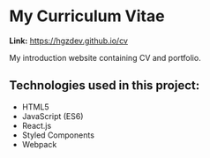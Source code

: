 # My Curriculum Vitae

**Link:** https://hgzdev.github.io/cv

My introduction website containing CV and portfolio.

## Technologies used in this project:

- HTML5
- JavaScript (ES6)
- React.js
- Styled Components
- Webpack
